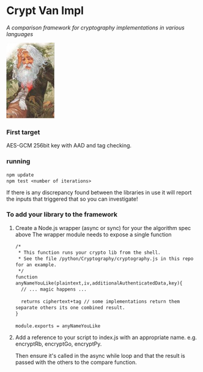 # Crypt Van Impl
*A comparison framework for cryptography implementations in various languages*

![Rip Van Winkle](/public/img/RipVanWinkle.jpg)

### First target
AES-GCM 256bit key with AAD and tag checking.

### running
```
npm update
npm test <number of iterations>
```

If there is any discrepancy found between the libraries in use it will report the
inputs that triggered that so you can investigate!

### To add your library to the framework

1. Create a Node.js wrapper (async or sync) for your the algorithm spec above
   The wrapper module needs to expose a single function

   ```        
   /*
    * This function runs your crypto lib from the shell.
    * See the file /python/Cryptography/cryptography.js in this repo for an example.
    */
   function anyNameYouLike(plaintext,iv,additionalAuthenticatedData,key){
     // ... magic happens ...
     
     returns ciphertext+tag // some implementations return them separate others its one combined result.
   }

   module.exports = anyNameYouLike     
   ```

2. Add a reference to your script to index.js with an appropriate name.
e.g. encryptRb, encryptGo, encryptPy.

   Then ensure it's called in the async while loop and that the result is passed with the others
to the compare function.
